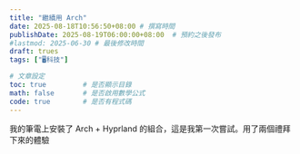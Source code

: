 ```yaml
---
title: "繼續用 Arch"
date: 2025-08-18T10:56:50+08:00 # 撰寫時間
publishDate: 2025-08-19T06:00:00+08:00  # 預約之後發布
#lastmod: 2025-06-30 # 最後修改時間
draft: trues
tags: ["🖥️科技"]

# 文章設定
toc: true         # 是否顯示目錄
math: false       # 是否啟用數學公式
code: true        # 是否有程式碼
---
```


我的筆電上安裝了 Arch + Hyprland 的組合，這是我第一次嘗試。用了兩個禮拜下來的體驗